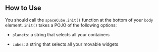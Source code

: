 ## How to Use

You should call the `spaceCube.init()` function at the bottom of your `body` element. `init()` takes a POJO of the following options:

* `planets`: a string that selects all your containers
* `cubes`: a string that selects all your movable widgets

    <script>
      spaceCube.init({
        planets: 'section',
        cubes: 'div'
      });
    </script>